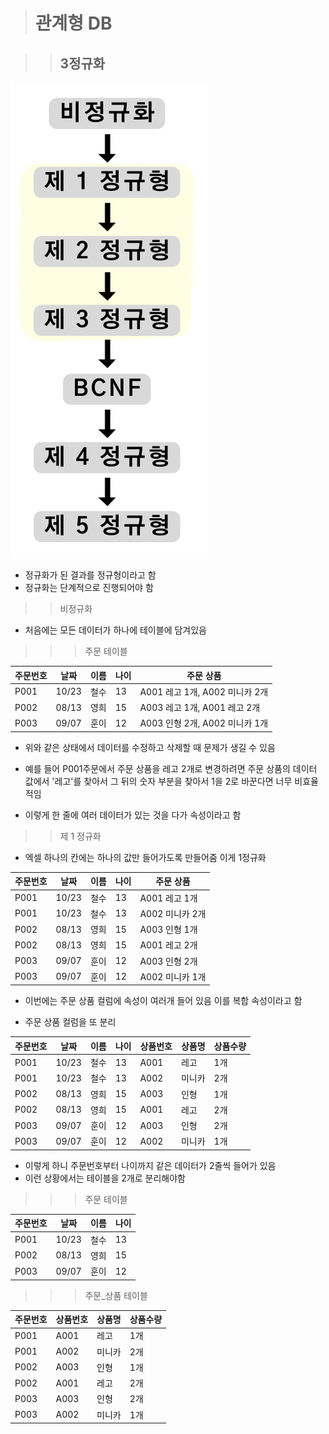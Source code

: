 > # 관계형 DB

>> ## 3정규화
![alt 정규화](../images/%EC%A0%95%EA%B7%9C%ED%99%94.png)

- 정규화가 된 결과를 정규형이라고 함
- 정규화는 단계적으로 진행되어야 함

>> 비정규화
- 처음에는 모든 데이터가 하나에 테이블에 담겨있음

>>> 주문 테이블 <br>

주문번호|날짜|이름|나이|주문 상품
---|---|---|---|---
P001|10/23|철수|13|A001 레고 1개, A002 미니카 2개
P002|08/13|영희|15|A003 레고 1개, A001 레고 2개
P003|09/07|훈이|12|A003 인형 2개, A002 미니카 1개

- 위와 같은 상태에서 데이터를 수정하고 삭제할 때 문제가 생길 수 있음

- 예를 들어 P001주문에서 주문 상품을 레고 2개로 변경하려면 주문 상품의 데이터 값에서 '레고'를 찾아서 그 뒤의 숫자 부분을 찾아서 1을 2로 바꾼다면 너무 비효율적임

- 이렇게 한 줄에 여러 데이터가 있는 것을 다가 속성이라고 함

>>제 1 정규화
- 엑셀 하나의 칸에는 하나의 값만 들어가도록 만들어줌 이게 1정규화

주문번호|날짜|이름|나이|주문 상품
---|---|---|---|---
P001|10/23|철수|13|A001 레고 1개
P001|10/23|철수|13|A002 미니카 2개
P002|08/13|영희|15|A003 인형 1개
P002|08/13|영희|15|A001 레고 2개
P003|09/07|훈이|12|A003 인형 2개
P003|09/07|훈이|12|A002 미니카 1개

- 이번에는 주문 상품 컬럼에 속성이 여러개 들어 있음
이를 복합 속성이라고 함

- 주문 상품 컬럼을 또 분리

주문번호|날짜|이름|나이|상품번호|상품명|상품수량
---|---|---|---|---|---|---
P001|10/23|철수|13|A001|레고|1개
P001|10/23|철수|13|A002|미니카|2개
P002|08/13|영희|15|A003|인형|1개
P002|08/13|영희|15|A001|레고|2개
P003|09/07|훈이|12|A003|인형|2개
P003|09/07|훈이|12|A002|미니카|1개

- 이렇게 하니 주문번호부터 나이까지 같은 데이터가 2줄씩 들어가 있음 
- 이런 상황에서는 테이블을 2개로 분리해야함

>>> 주문 테이블

주문번호|날짜|이름|나이
---|---|---|---|
P001|10/23|철수|13
P002|08/13|영희|15
P003|09/07|훈이|12

>>> 주문_상품 테이블

주문번호|상품번호|상품명|상품수량
---|---|---|---
P001|A001|레고|1개
P001|A002|미니카|2개
P002|A003|인형|1개
P002|A001|레고|2개
P003|A003|인형|2개
P003|A002|미니카|1개